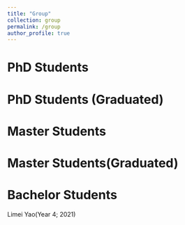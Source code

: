 ```yaml
---
title: "Group"
collection: group
permalink: /group
author_profile: true
---
```


# PhD Students


# PhD Students (Graduated)


# Master Students


# Master Students(Graduated)


# Bachelor Students

Limei Yao(Year 4; 2021)


